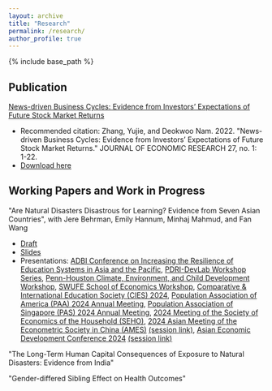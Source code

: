 ```yaml
---
layout: archive
title: "Research"
permalink: /research/
author_profile: true
---
```


<!-- 
{% if author.googlescholar %}
  You can also find my articles on <u><a href="{{author.googlescholar}}">my Google Scholar profile</a>.</u>
{% endif %}

{% include base_path %}

{% for post in site.publications reversed %}
  {% include archive-single.html %}
{% endfor %} 
-->

{% include base_path %}

Publication
--

[News-driven Business Cycles: Evidence from Investors’ Expectations of Future Stock Market Returns](https://papersearch.net/thesis/article.asp?key=3948237)
- Recommended citation: Zhang, Yujie, and Deokwoo Nam. 2022. "News-driven Business Cycles: Evidence from Investors’ Expectations of Future Stock Market Returns." JOURNAL OF ECONOMIC RESEARCH 27, no. 1: 1-22.
- [Download here](http://yujiezhangecon.github.io/files/research/ZhangNam/ZhangNam_00_main.pdf) <br>

Working Papers and Work in Progress
--

"Are Natural Disasters Disastrous for Learning? Evidence from Seven Asian Countries", with Jere Behrman, Emily Hannum, Minhaj Mahmud, and Fan Wang 
- [Draft](http://yujiezhangecon.github.io/files/research/PrjRDSE/DisasterEducationAsiaMicsEmDat_ZhangEtal.pdf) <br>
- [Slides](http://yujiezhangecon.github.io/files/research/PrjRDSE/ADBI_MICS_presentation_AEDC2024.pdf) <br>
- Presentations: 
[ADBI Conference on Increasing the Resilience of Education Systems in Asia and the Pacific](https://www.adb.org/news/events/increasing-the-resilience-of-education-systems-in-asia-and-the-pacific), 
[PDRI-DevLab Workshop Series](https://pdri-devlab.upenn.edu/event/pdri-devlab-workshop-series-emily-hannum/), 
[Penn-Houston Climate, Environment, and Child Development Workshop](https://www.pop.upenn.edu/events/2023/12/01/penn-houston-climate-environment-and-child-development-workshop), 
[SWUFE School of Economics Workshop](http://yujiezhangecon.github.io/files/research/PrjRDSE/SWUFE_workshop_231228.JPG), 
[Comparative & International Education Society (CIES) 2024](https://convention2.allacademic.com/one/cies/cies24/index.php?cmd=Online+Program+View+Session&selected_session_id=2100746&PHPSESSID=38u1ksu0g9iurddg8ia8mn3du2), 
[Population Association of America (PAA) 2024 Annual Meeting](https://www.populationassociation.org/paa2024/call-for-papers), 
[Population Association of Singapore (PAS) 2024 Annual Meeting](https://www.sgpopulation.org/pas-2024), 
[2024 Meeting of the Society of Economics of the Household (SEHO)](https://economics.smu.edu.sg/conference/seho2024), 
[2024 Asian Meeting of the Econometric Society in China (AMES)](https://www.econometricsociety.org/regional-activities/schedule/2024/06/28/2024-Asia-Meeting-Hangzhou-China#home) [(session link)](https://virtual.oxfordabstracts.com/#/event/6969/submission/426), 
[Asian Economic Development Conference 2024](https://adb.eventsair.com/asian-economic-development-conference-2024) [(session link)](http://yujiezhangecon.github.io/files/research/PrjRDSE/AEDC2024_ProgramBook.pdf)

"The Long-Term Human Capital Consequences of Exposure to Natural Disasters: Evidence from India"

"Gender-differed Sibling Effect on Health Outcomes" 


